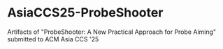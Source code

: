 # AsiaCCS25-ProbeShooter
Artifacts of "ProbeShooter: A New Practical Approach for Probe Aiming" submitted to ACM Asia CCS '25
